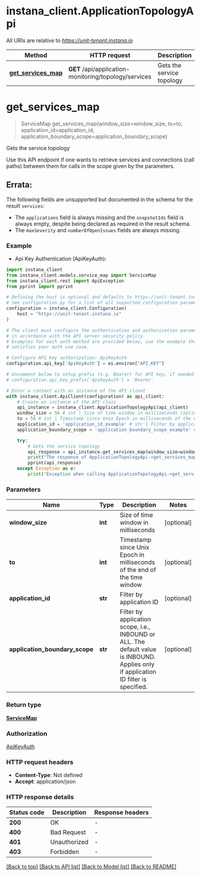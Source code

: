 # instana_client.ApplicationTopologyApi

All URIs are relative to *https://unit-tenant.instana.io*

Method | HTTP request | Description
------------- | ------------- | -------------
[**get_services_map**](ApplicationTopologyApi.md#get_services_map) | **GET** /api/application-monitoring/topology/services | Gets the service topology


# **get_services_map**
> ServiceMap get_services_map(window_size=window_size, to=to, application_id=application_id, application_boundary_scope=application_boundary_scope)

Gets the service topology

Use this API endpoint if one wants to retrieve services and connections (call paths) between them for calls in the scope given by the parameters.

## Errata:

The following fields are unsupported but documented in the schema for the result `services`:
- The `applications` field is always missing and the `snapshotIds` field is always empty, despite being declared as required in the result schema.
- The `maxSeverity` and `numberOfOpenIssues` fields are always missing.


### Example

* Api Key Authentication (ApiKeyAuth):

```python
import instana_client
from instana_client.models.service_map import ServiceMap
from instana_client.rest import ApiException
from pprint import pprint

# Defining the host is optional and defaults to https://unit-tenant.instana.io
# See configuration.py for a list of all supported configuration parameters.
configuration = instana_client.Configuration(
    host = "https://unit-tenant.instana.io"
)

# The client must configure the authentication and authorization parameters
# in accordance with the API server security policy.
# Examples for each auth method are provided below, use the example that
# satisfies your auth use case.

# Configure API key authorization: ApiKeyAuth
configuration.api_key['ApiKeyAuth'] = os.environ["API_KEY"]

# Uncomment below to setup prefix (e.g. Bearer) for API key, if needed
# configuration.api_key_prefix['ApiKeyAuth'] = 'Bearer'

# Enter a context with an instance of the API client
with instana_client.ApiClient(configuration) as api_client:
    # Create an instance of the API class
    api_instance = instana_client.ApplicationTopologyApi(api_client)
    window_size = 56 # int | Size of time window in milliseconds (optional)
    to = 56 # int | Timestamp since Unix Epoch in milliseconds of the end of the time window (optional)
    application_id = 'application_id_example' # str | Filter by application ID (optional)
    application_boundary_scope = 'application_boundary_scope_example' # str | Filter by application scope, i.e., INBOUND or ALL. The default value is INBOUND. Applies only if application ID filter is specified. (optional)

    try:
        # Gets the service topology
        api_response = api_instance.get_services_map(window_size=window_size, to=to, application_id=application_id, application_boundary_scope=application_boundary_scope)
        print("The response of ApplicationTopologyApi->get_services_map:\n")
        pprint(api_response)
    except Exception as e:
        print("Exception when calling ApplicationTopologyApi->get_services_map: %s\n" % e)
```



### Parameters


Name | Type | Description  | Notes
------------- | ------------- | ------------- | -------------
 **window_size** | **int**| Size of time window in milliseconds | [optional] 
 **to** | **int**| Timestamp since Unix Epoch in milliseconds of the end of the time window | [optional] 
 **application_id** | **str**| Filter by application ID | [optional] 
 **application_boundary_scope** | **str**| Filter by application scope, i.e., INBOUND or ALL. The default value is INBOUND. Applies only if application ID filter is specified. | [optional] 

### Return type

[**ServiceMap**](ServiceMap.md)

### Authorization

[ApiKeyAuth](../README.md#ApiKeyAuth)

### HTTP request headers

 - **Content-Type**: Not defined
 - **Accept**: application/json

### HTTP response details

| Status code | Description | Response headers |
|-------------|-------------|------------------|
**200** | OK |  -  |
**400** | Bad Request |  -  |
**401** | Unauthorized |  -  |
**403** | Forbidden |  -  |

[[Back to top]](#) [[Back to API list]](../README.md#documentation-for-api-endpoints) [[Back to Model list]](../README.md#documentation-for-models) [[Back to README]](../README.md)

